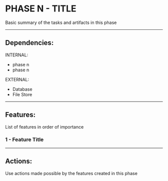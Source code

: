 # PHASE N - TITLE

Basic summary of the tasks and artifacts in this phase

****************************************************************************
## Dependencies:

INTERNAL:

- phase n
- phase n

EXTERNAL:

- Database
- File Store


****************************************************************************
## Features:

List of features in order of importance
### 1 - Feature Title


****************************************************************************
## Actions:

Use actions made possible by the features created in this phase